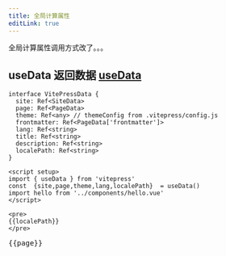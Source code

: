 ```yaml
---
title: 全局计算属性
editLink: true
---
```


全局计算属性调用方式改了。。。

## useData 返回数据 [useData](https://vitepress.vuejs.org/guide/api)

```
interface VitePressData {
  site: Ref<SiteData>
  page: Ref<PageData>
  theme: Ref<any> // themeConfig from .vitepress/config.js
  frontmatter: Ref<PageData['frontmatter']>
  lang: Ref<string>
  title: Ref<string>
  description: Ref<string>
  localePath: Ref<string>
}
```

```
<script setup>
import { useData } from 'vitepress'
const  {site,page,theme,lang,localePath}  = useData()
import hello from '../components/hello.vue'
</script>

<pre>
{{localePath}}
</pre>
```

<script setup>
import { useData } from 'vitepress'
const  {site,page,theme,lang,localePath}  = useData()
import hello from '../components/hello.vue'
</script>

<pre>
{{page}}
</pre>
